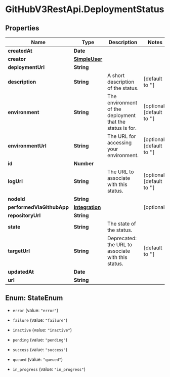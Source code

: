 # GitHubV3RestApi.DeploymentStatus

## Properties

Name | Type | Description | Notes
------------ | ------------- | ------------- | -------------
**createdAt** | **Date** |  | 
**creator** | [**SimpleUser**](SimpleUser.md) |  | 
**deploymentUrl** | **String** |  | 
**description** | **String** | A short description of the status. | [default to &#39;&#39;]
**environment** | **String** | The environment of the deployment that the status is for. | [optional] [default to &#39;&#39;]
**environmentUrl** | **String** | The URL for accessing your environment. | [optional] [default to &#39;&#39;]
**id** | **Number** |  | 
**logUrl** | **String** | The URL to associate with this status. | [optional] [default to &#39;&#39;]
**nodeId** | **String** |  | 
**performedViaGithubApp** | [**Integration**](Integration.md) |  | [optional] 
**repositoryUrl** | **String** |  | 
**state** | **String** | The state of the status. | 
**targetUrl** | **String** | Deprecated: the URL to associate with this status. | [default to &#39;&#39;]
**updatedAt** | **Date** |  | 
**url** | **String** |  | 



## Enum: StateEnum


* `error` (value: `"error"`)

* `failure` (value: `"failure"`)

* `inactive` (value: `"inactive"`)

* `pending` (value: `"pending"`)

* `success` (value: `"success"`)

* `queued` (value: `"queued"`)

* `in_progress` (value: `"in_progress"`)




